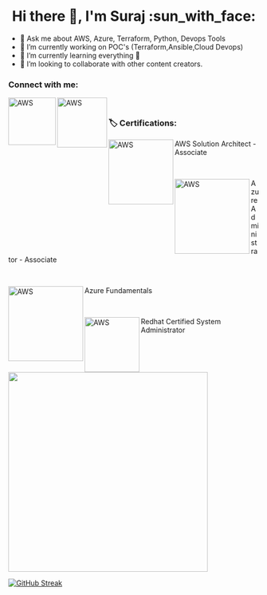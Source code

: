 <h1 align='center'> Hi there 👋, I'm Suraj :sun_with_face: </h1>


- 💬 Ask me about AWS, Azure, Terraform, Python, Devops Tools
- 🔭 I’m currently working on POC's (Terraform,Ansible,Cloud Devops)
- 🌱 I’m currently learning everything :rofl:
- 👯 I’m looking to collaborate with other content creators.

### Connect with me:

[<img align="left" alt="AWS" width="95px" src="https://img.shields.io/badge/Twitter-1DA1F2?style=for-the-badge&logo=twitter&logoColor=white" />][TWITTER]

[<img align="left" alt="AWS" width="100px" src="https://img.shields.io/badge/LinkedIn-0077B5?style=for-the-badge&logo=linkedin&logoColor=white" />][LINKEDIN]

<br />

### :label: Certifications:

[<img align="left" alt="AWS" width="130px" src="https://img.shields.io/badge/Amazon_AWS-FF9900?style=for-the-badge&logo=amazonaws&logoColor=white" />][AWS] AWS Solution Architect - Associate

<br />

[<img align="left" alt="AWS" width="150px" src="https://img.shields.io/badge/microsoft%20azure-0089D6?style=for-the-badge&logo=microsoft-azure&logoColor=white" />][AZURE] Azure Administrator - Associate

<br />

[<img align="left" alt="AWS" width="150px" src="https://img.shields.io/badge/microsoft%20azure-0089D6?style=for-the-badge&logo=microsoft-azure&logoColor=white" />][AZURE1] Azure Fundamentals

<br />

[<img align="left" alt="AWS" width="110px" src="https://img.shields.io/badge/Red%20Hat-EE0000?style=for-the-badge&logo=redhat&logoColor=white" />][RHCSA] Redhat Certified System Administrator

<br />



<img width="400px" src="https://github-readme-stats.vercel.app/api/top-langs?username=zluvsand&layout=compact&show_icons=true&theme=dark"/>

[![GitHub Streak](https://github-readme-streak-stats.herokuapp.com?user=sunsunny-hub&theme=highcontrast&hide_border=true)](https://git.io/streak-stats)


[AWS]: https://www.credly.com/badges/78a1103c-ecf2-4a6c-9932-565bf2b6591e/public_url
[AZURE]: https://www.credly.com/badges/53d13878-236f-4242-af6d-ac20752cdc84/public_url
[AZURE1]: https://www.credly.com/badges/07ecd1e8-5da8-42a5-bd01-9d7e5a608da2/public_url
[RHCSA]: https://rhtapps.redhat.com/verify?certId=170-199-541
[TWITTER]: https://twitter.com/SurajSingh__
[LINKEDIN]: www.linkedin.com/in/suraj-singh-thakur-0a6836100